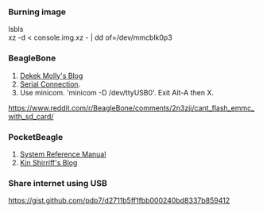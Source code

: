 ### Burning image
lsbls  
xz -d < console.img.xz - | dd of=/dev/mmcblk0p3


### BeagleBone
1. [Dekek Molly's Blog](http://derekmolloy.ie/beaglebone)
1. [Serial Connection](https://elinux.org/Beagleboard:BeagleBone_Black_Serial). 
1. Use minicom. 'minicom -D /dev/ttyUSB0'. Exit Alt-A then X.

https://www.reddit.com/r/BeagleBone/comments/2n3zji/cant_flash_emmc_with_sd_card/

### PocketBeagle
1. [System Reference Manual](https://github.com/beagleboard/pocketbeagle/wiki/System-Reference-Manual)
1. [Kin Shirriff's Blog](http://www.righto.com/2017/12/hands-on-with-pocketbeagle-tiny-25.html)

### Share internet using USB
https://gist.github.com/pdp7/d2711b5ff1fbb000240bd8337b859412
